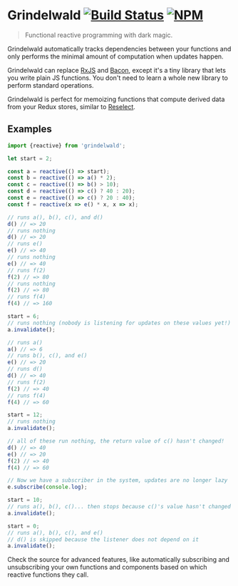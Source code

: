 
Grindelwald [![Build Status](https://travis-ci.org/steadicat/grindelwald.svg?branch=master)](https://travis-ci.org/steadicat/grindelwald) [![NPM](https://img.shields.io/npm/v/grindelwald.svg)](https://www.npmjs.com/package/grindelwald)
===========

> Functional reactive programming with dark magic.

Grindelwald automatically tracks dependencies between your functions and only performs the minimal amount of computation when updates happen.

Grindelwald can replace [RxJS](https://github.com/Reactive-Extensions/RxJS) and [Bacon](https://github.com/baconjs/bacon.js/), except it's a tiny library that lets you write plain JS functions. You don't need to learn a whole new library to perform standard operations.

Grindelwald is perfect for memoizing functions that compute derived data from your Redux stores, similar to [Reselect](https://github.com/reactjs/reselect).

## Examples

```js
import {reactive} from 'grindelwald';

let start = 2;

const a = reactive(() => start);
const b = reactive(() => a() * 2);
const c = reactive(() => b() > 10);
const d = reactive(() => c() ? 40 : 20);
const e = reactive(() => c() ? 20 : 40);
const f = reactive(x => e() * x, x => x);

// runs a(), b(), c(), and d()
d() // => 20
// runs nothing
d() // => 20
// runs e()
e() // => 40
// runs nothing
e() // => 40
// runs f(2)
f(2) // => 80
// runs nothing
f(2) // => 80
// runs f(4)
f(4) // => 160

start = 6;
// runs nothing (nobody is listening for updates on these values yet!)
a.invalidate();

// runs a()
a() // => 6
// runs b(), c(), and e()
e() // => 20
// runs d()
d() // => 40
// runs f(2)
f(2) // => 40
// runs f(4)
f(4) // => 60

start = 12;
// runs nothing
a.invalidate();

// all of these run nothing, the return value of c() hasn't changed!
d() // => 40
e() // => 20
f(2) // => 40
f(4) // => 60

// Now we have a subscriber in the system, updates are no longer lazy
e.subscribe(console.log);

start = 10;
// runs a(), b(), c()... then stops because c()'s value hasn't changed
a.invalidate();

start = 0;
// runs a(), b(), c(), and e()
// d() is skipped because the listener does not depend on it
a.invalidate();
```

Check the source for advanced features, like automatically subscribing and unsubscribing your own functions and components based on which reactive functions they call.
